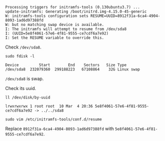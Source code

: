 ```
Processing triggers for initramfs-tools (0.130ubuntu3.7) ...
update-initramfs: Generating /boot/initrd.img-4.15.0-45-generic
W: initramfs-tools configuration sets RESUME=UUID=8912f31a-6ca4-4904-8093-1ad6d97388fd
W: but no matching swap device is available.
I: The initramfs will attempt to resume from /dev/sda8
I: (UUID=5e8f4061-57e6-4f81-9555-ce7cdf6a7e92)
I: Set the RESUME variable to override this.
```

Check `/dev/sda8`.

```
sudo fdisk -l
```

```
Device         Start        End    Sectors   Size Type
/dev/sda8  232079360  299188223   67108864    32G Linux swap
```

`/dev/sda8` is swap.

Check its uuid.

```
ll /dev/disk/by-uuid
```

```
lrwxrwxrwx 1 root root  10 Mar  4 20:36 5e8f4061-57e6-4f81-9555-ce7cdf6a7e92 -> ../../sda8
```

```
sudo vim /etc/initramfs-tools/conf.d/resume
```

Replace `8912f31a-6ca4-4904-8093-1ad6d97388fd` with `5e8f4061-57e6-4f81-9555-ce7cdf6a7e92`.